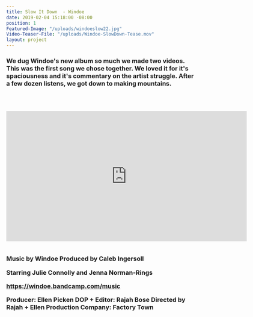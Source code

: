 ```yaml
---
title: Slow It Down  - Windoe
date: 2019-02-04 15:18:00 -08:00
position: 1
Featured-Image: "/uploads/windoeslow22.jpg"
Video-Teaser-File: "/uploads/Windoe-SlowDown-Tease.mov"
layout: project
---
```


<h3> We dug Windoe's new album so much we made two videos. This was the first song we chose together. We loved it for it's spaciousness and it's commentary on the artist struggle. After a few dozen listens, we got down to making mountains. 
<h3>
<BR><BR>

<iframe src="https://player.vimeo.com/video/327142954" width="640" height="346" frameborder="0" allow="autoplay; fullscreen" allowfullscreen></iframe>

<BR>
<BR>

Music by Windoe 
Produced by Caleb Ingersoll

Starring Julie Connolly and Jenna Norman-Rings

https://windoe.bandcamp.com/music

Producer: Ellen Picken
DOP + Editor: Rajah Bose
Directed by Rajah + Ellen
Production Company: Factory Town